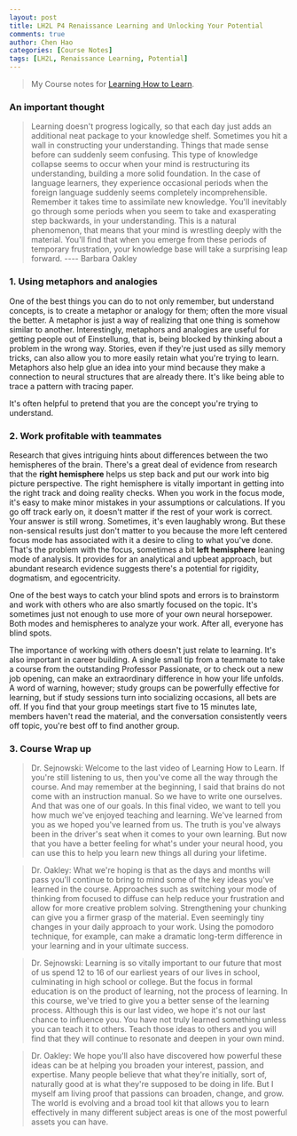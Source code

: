 ```yaml
---
layout: post
title: LH2L P4 Renaissance Learning and Unlocking Your Potential
comments: true
author: Chen Hao
categories: [Course Notes]
tags: [LH2L, Renaissance Learning, Potential]
---
```



> My Course notes for [Learning How to Learn](https://www.coursera.org/learn/learning-how-to-learn/home/welcome). 

### An important thought

> Learning doesn't progress logically, so that each day just adds an additional neat package to your knowledge shelf. Sometimes you hit a wall in constructing your understanding. Things that made sense before can suddenly seem confusing. This type of knowledge collapse seems to occur when your mind is restructuring its understanding, building a more solid foundation. In the case of language learners, they experience occasional periods when the foreign language suddenly seems completely incomprehensible. Remember it takes time to assimilate new knowledge. You'll inevitably go through some periods when you seem to take and exasperating step backwards, in your understanding. This is a natural phenomenon, that means that your mind is wrestling deeply with the material. You'll find that when you emerge from these periods of temporary frustration, your knowledge base will take a surprising leap forward.    ---- Barbara Oakley


### 1. Using metaphors and analogies

One of the best things you can do to not only remember, but understand concepts, is to create a metaphor or analogy for them; often the more visual the better. A metaphor is just a way of realizing that one thing is somehow similar to another. Interestingly, metaphors and analogies are useful for getting people out of Einstellung, that is, being blocked by thinking about a problem in the wrong way. Stories, even if they're just used as silly memory tricks, can also allow you to more easily retain what you're trying to learn. Metaphors also help glue an idea into your mind because they make a connection to neural structures that are already there. It's like being able to trace a pattern with tracing paper. 

It's often helpful to pretend that you are the concept you're trying to understand.


### 2. Work profitable with teammates

Research that gives intriguing hints about differences between the two hemispheres of the brain. There's a great deal of evidence from research that the **right hemisphere** helps us step back and put our work into big picture perspective. The right hemisphere is vitally important in getting into the right track and doing reality checks. When you work in the focus mode, it's easy to make minor mistakes in your assumptions or calculations. If you go off track early on, it doesn't matter if the rest of your work is correct. Your answer is still wrong. Sometimes, it's even laughably wrong. But these non-sensical results just don't matter to you because the more left centered focus mode has associated with it a desire to cling to what you've done. That's the problem with the focus, sometimes a bit **left hemisphere** leaning mode of analysis. It provides for an analytical and upbeat approach, but abundant research evidence suggests there's a potential for rigidity, dogmatism, and egocentricity.

One of the best ways to catch your blind spots and errors is to brainstorm and work with others who are also smartly focused on the topic. It's sometimes just not enough to use more of your own neural horsepower. Both modes and hemispheres to analyze your work. After all, everyone has blind spots.

The importance of working with others doesn't just relate to learning. It's also important in career building. A single small tip from a teammate to take a course from the outstanding Professor Passionate, or to check out a new job opening, can make an extraordinary difference in how your life unfolds. A word of warning, however; study groups can be powerfully effective for learning, but if study sessions turn into socializing occasions, all bets are off. If you find that your group meetings start five to 15 minutes late, members haven't read the material, and the conversation consistently veers off topic, you're best off to find another group.


### 3. Course Wrap up

<blockquote>Dr. Sejnowski: Welcome to the last video of Learning How to Learn. If you're still listening to us, then you've come all the way through the course. And may remember at the beginning, I said that brains do not come with an instruction manual. So we have to write one ourselves. And that was one of our goals. In this final video, we want to tell you how much we've enjoyed teaching and learning. We've learned from you as we hoped you've learned from us. The truth is you've always been in the driver's seat when it comes to your own learning. But now that you have a better feeling for what's under your neural hood, you can use this to help you learn new things all during your lifetime.</blockquote>


<blockquote>Dr. Oakley: What we're hoping is that as the days and months will pass you'll continue to bring to mind some of the key ideas you've learned in the course. Approaches such as switching your mode of thinking from focused to diffuse can help reduce your frustration and allow for more creative problem solving. Strengthening your chunking can give you a firmer grasp of the material. Even seemingly tiny changes in your daily approach to your work. Using the pomodoro technique, for example, can make a dramatic long-term difference in your learning and in your ultimate success.</blockquote>


<blockquote>Dr. Sejnowski: Learning is so vitally important to our future that most of us spend 12 to 16 of our earliest years of our lives in school, culminating in high school or college. But the focus in formal education is on the product of learning, not the process of learning. In this course, we've tried to give you a better sense of the learning process. Although this is our last video, we hope it's not our last chance to influence you. You have not truly learned something unless you can teach it to others. Teach those ideas to others and you will find that they will continue to resonate and deepen in your own mind.</blockquote>


<blockquote>Dr. Oakley: We hope you'll also have discovered how powerful these ideas can be at helping you broaden your interest, passion, and expertise. Many people believe that what they're initially, sort of, naturally good at is what they're supposed to be doing in life. But I myself am living proof that passions can broaden, change, and grow. The world is evolving and a broad tool kit that allows you to learn effectively in many different subject areas is one of the most powerful assets you can have.</blockquote>
